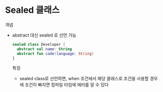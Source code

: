 # Sealed 클래스
개념
- abstract 대신 sealed 로 선언 가능
  ```kotlin
  sealed class Developer {
    abstract val name: String
    abstract fun code(language: String)
  }
  ```

  특징
  - sealed class로 선언하면, when 조건에서 해당 클래스로 조건을 사용할 경우에 조건이 빠지면 컴파일 타임에 에러를 알 수 있다